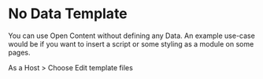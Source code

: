 # No Data Template 

You can use Open Content without defining any Data.
An example use-case would be if you want to insert a script or some styling as a module on some pages.

As a Host > Choose Edit template files

